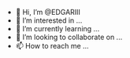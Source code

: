 - 👋 Hi, I’m @EDGARIII
- 👀 I’m interested in ...
- 🌱 I’m currently learning ...
- 💞️ I’m looking to collaborate on ...
- 📫 How to reach me ...

<!---
EDGARIII/EDGARIII is a ✨ special ✨ repository because its `README.md` (this file) appears on your GitHub profile.
You can click the Preview link to take a look at your changes.
--->
